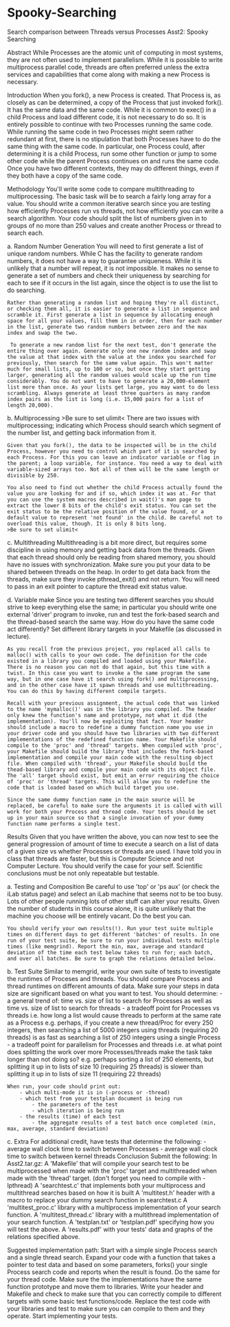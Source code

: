 # Spooky-Searching
Search comparison between Threads versus Processes
Asst2: Spooky Searching

Abstract While Processes are the atomic unit of computing in most systems, they are not often used to implement parallelism. While it is possible to write multiprocess parallel code, threads are often preferred unless the extra services and capabilities that come along with making a new Process is necessary.

Introduction When you fork(), a new Process is created. That Process is, as closely as can be determined, a copy of the Process that just invoked fork(). It has the same data and the same code. While it is common to exec() in a child Process and load different code, it is not necessary to do so. It is entirely possible to continue with two Processes running the same code. While running the same code in two Processes might seem rather redundant at first, there is no stipulation that both Processes have to do the same thing with the same code. In particular, one Process could, after determining it is a child Process, run some other function or jump to some other code while the parent Process continues on and runs the same code. Once you have two different contexts, they may do different things, even if they both have a copy of the same code.

Methodology You'll write some code to compare multithreading to multiprocessing. The basic task will be to search a fairly long array for a value. You should write a common iterative search since you are testing how efficiently Processes run vs threads, not how efficiently you can write a search algorithm. Your code should split the list of numbers given in to groups of no more than 250 values and create another Process or thread to search each.

a. Random Number Generation
	You will need to first generate a list of unique random numbers. While C has the facility to generate random numbers, it does not have a way to guarantee uniqueness. While it is unlikely that a number will repeat, it is not impossible. It makes no sense to generate a set of numbers and check their uniqueness by searching for each to see if it occurs in the list again, since the object is to use the list to do searching.
	
	Rather than generating a random list and hoping they're all distinct, or checking them all, it is easier to generate a list in sequence and scramble it. First generate a list in sequence by allocating enough space for all your values, fill them in in order, then for each number in the list, generate two random numbers between zero and the max index and swap the two.
	
	 To generate a new random list for the next test, don't generate the entire thing over again. Generate only one new random index and swap the value at that index with the value at the index you searched for previously, then search for the same value again. This won't matter much for small lists, up to 100 or so, but once they start getting larger, generating all the random values would scale up the run time considerably. You do not want to have to generate a 20,000-element list more than once. As your lists get large, you may want to do less scrambling. Always generate at least three quarters as many random index pairs as the list is long (i.e. 15,000 pairs for a list of length 20,000).
			
b. Multiprocessing
	>Be sure to set ulimit<
	There are two issues with multiprocessing; indicating which Process should search which segment of the number list, and getting back information from it.
	
	Given that you fork(), the data to be inspected will be in the child Process, however you need to control which part of it is searched by each Process. For this you can leave an indicator variable or flag in the parent; a loop variable, for instance. You need a way to deal with variable-sized arrays too. Not all of them will be the same length or divisible by 250.
	
	You also need to find out whether the child Process actually found the value you are looking for and if so, which index it was at. For that you can use the system macros described in wait()'s man page to extract the lower 8 bits of the child's exit status. You can set the exit status to be the relative position of the value found, or a default value to represent 'not found' in the child. Be careful not to overload this value, though. It is only 8 bits long.
	>Be sure to set ulimit<
	
c. Multithreading
	Multithreading is a bit more direct, but requires some discipline in using memory and getting back data from the threads.
	Given that each thread should only be reading from shared memory, you should have no issues with synchronization. Make sure you put your data to be shared between threads on the heap.
	In order to get data back from the threads, make sure they invoke pthread_exit() and not return. You will need to pass in an exit pointer to capture the thread exit status value.
	
d. Variable make
	Since you are testing two different searches you should strive to keep everything else the same; in particular you should write one external 'driver' program to invoke, run and test the fork-based search and the thread-based search the same way. How do you have the same code act differently? Set different library targets in your Makefile (as discussed in lecture).
	
	As you recall from the previous project, you replaced all calls to malloc() with calls to your own code. The definition for the code existed in a library you compiled and loaded using your Makefile. There is no reason you can not do that again, but this time with a twist. In this case you want to invoke a the same program the same way, but in one case have it search using fork() and multiprocessing, and in the other case have it spawn threads and use multithreading. You can do this by having different compile targets.
	
	Recall with your previous assignment, the actual code that was linked to the name 'mymalloc()' was in the library you compiled. The header only knew the function's name and prototype, not what it did (the implementation). You'll now be exploiting that fact. Your header should include a macro to redefine a dummy function name you use in your driver code and you should have two libraries with two different implementations of the redefined function name. Your Makefile should compile to the 'proc' and 'thread' targets. When compiled with 'proc', your Makefile should build the library that includes the fork-based implementation and compile your main code with the resulting object file. When compiled with 'thread', your Makefile should build the thead-based library and compile your main code with its object file. The 'all' target should exist, but emit an error requiring the choice of 'proc' or 'thread' targets. This will allow you to redefine the code that is loaded based on which build target you use.
	
	Since the same dummy function name in the main source will be replaced, be careful to make sure the arguments it is called with will work for both your Process and thread code. Your tests should be set up in your main source so that a single invocation of your dummy function name performs a single test.
  
  Results Given that you have written the above, you can now test to see the general progression of amount of time to execute a search on a list of data of a given size vs whether Processes or threads are used. I have told you in class that threads are faster, but this is Computer Science and not Computer Lecture. You should verify the case for your self. Scientific conclusions must be not only repeatable but testable.
  
  a. Testing and Composition
	Be careful to use 'top' or 'ps aux' (or check the iLab status page) and select an iLab machine that seems not to be too busy. Lots of other people running lots of other stuff can alter your results. Given the number of students in this course alone, it is quite unlikely that the machine you choose will be entirely vacant. Do the best you can.
	
	You should verify your own results(!). Run your test suite multiple times on different days to get different 'batches' of results. In one run of your test suite, be sure to run your individual tests multiple times (like memgrind). Report the min, max, average and standard deviation of the time each test below takes to run for; each batch, and over all batches. Be sure to graph the relations detailed below.
		
b. Test Suite
	Similar to memgrid, write your own suite of tests to investigate the runtimes of Proceses and threads. You should compare Process and thread runtimes on different amounts of data. Make sure your steps in data size are significant based on what you want to test. You should determine:
		- a general trend of: time vs. size of list to search for Processes as well as time vs. size of list to search for threads
		- a tradeoff point for Processes vs threads
			i.e. how long a list would cause threads to perform at the same rate as a Process
				e.g. perhaps, if you create a new thread/Proc for every 250 integers, then searching a list of 5000 integers using threads (requiring 20 threads) is as fast as searching a list of 250 integers using a single Process
		- a tradeoff point for parallelism for Processes and threads
			i.e. at what point does splitting the work over more Processes/threads make the task take longer than not doing so?
				e.g. perhaps sorting a list of 250 elements, but splitting it up in to lists of size 10 (requiring 25 threads) is slower than splitting it up in to lists of size 11 (requiring 22 threads)

	When run, your code should print out:
		- which multi-mode it is in (-process or -thread)
		- which test from your testplan document is being run
			- the parameters of the test
			- which iteration is being run
		- the results (time) of each test
			- the aggregate results of a test batch once completed (min, max, average, standard deviation)
		
c. Extra
	For additional credit, have tests that determine the following:
		- average wall clock time to switch between Processes
		- average wall clock time to switch between kernel threads
Conclusion Submit the following: In Asst2.tar.gz: A 'Makefile' that will compile your search test to be multiprocessed when made with the 'proc' target and multithreaded when made with the 'thread' target. (don't forget you need to compile with -lpthread) A 'searchtest.c' that implements both your multiprocess and multithread searches based on how it is built A 'multitest.h' header with a macro to replace your dummy search function in searchtest.c A 'multitest_proc.c' library with a multiprocess implementation of your search function. A 'multitest_thread.c' library with a multithread implementation of your search function. A 'testplan.txt' or 'testplan.pdf' specifying how you will test the above. A 'results.pdf' with your tests' data and graphs of the relations specified above.

Suggested implementation path:
	Start with a simple single Process search and a single thread search.
	Expand your code with a function that takes a pointer to test data and based on some parameters, forks() your single Process search code and reports when the result is found. Do the same for your thread code.
	Make sure the the implementations have the same function prototype and move them to libraries.
	Write your header and Makefile and check to make sure that you can correctly compile to different targets with some basic test functions/code.
	Replace the test code with your libraries and test to make sure you can compile to them and they operate.
	Start implementing your tests.
